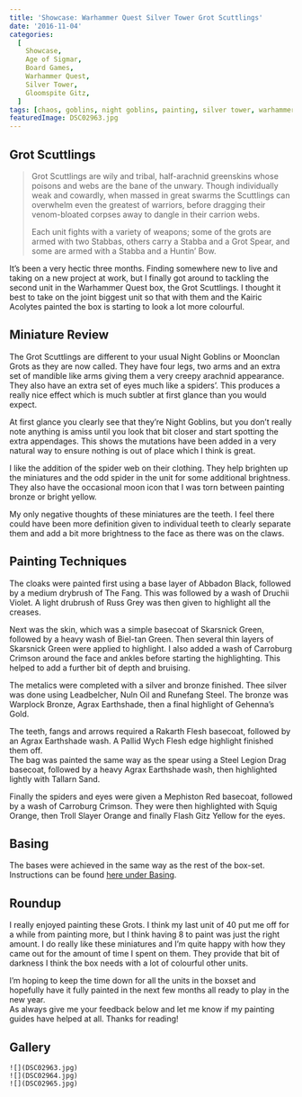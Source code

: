 ```yaml
---
title: 'Showcase: Warhammer Quest Silver Tower Grot Scuttlings'
date: '2016-11-04'
categories:
  [
    Showcase,
    Age of Sigmar,
    Board Games,
    Warhammer Quest,
    Silver Tower,
    Gloomspite Gitz,
  ]
tags: [chaos, goblins, night goblins, painting, silver tower, warhammer quest]
featuredImage: DSC02963.jpg
---
```


## Grot Scuttlings

> Grot Scuttlings are wily and tribal, half-arachnid greenskins whose poisons and webs are the bane of the unwary. Though individually weak and cowardly, when massed in great swarms the Scuttlings can overwhelm even the greatest of warriors, before dragging their venom-bloated corpses away to dangle in their carrion webs.
>
> Each unit fights with a variety of weapons; some of the grots are armed with two Stabbas, others carry a Stabba and a Grot Spear, and some are armed with a Stabba and a Huntin’ Bow.

It’s been a very hectic three months. Finding somewhere new to live and taking on a new project at work, but I finally got around to tackling the second unit in the Warhammer Quest box, the Grot Scuttlings. I thought it best to take on the joint biggest unit so that with them and the Kairic Acolytes painted the box is starting to look a lot more colourful.

## Miniature Review

The Grot Scuttlings are different to your usual Night Goblins or Moonclan Grots as they are now called. They have four legs, two arms and an extra set of mandible like arms giving them a very creepy arachnid appearance. They also have an extra set of eyes much like a spiders’. This produces a really nice effect which is much subtler at first glance than you would expect.

At first glance you clearly see that they’re Night Goblins, but you don’t really note anything is amiss until you look that bit closer and start spotting the extra appendages. This shows the mutations have been added in a very natural way to ensure nothing is out of place which I think is great.

I like the addition of the spider web on their clothing. They help brighten up the miniatures and the odd spider in the unit for some additional brightness. They also have the occasional moon icon that I was torn between painting bronze or bright yellow.

My only negative thoughts of these miniatures are the teeth. I feel there could have been more definition given to individual teeth to clearly separate them and add a bit more brightness to the face as there was on the claws.

## Painting Techniques

The cloaks were painted first using a base layer of Abbadon Black, followed by a medium drybrush of The Fang. This was followed by a wash of Druchii Violet. A light drubrush of Russ Grey was then given to highlight all the creases.

Next was the skin, which was a simple basecoat of Skarsnick Green, followed by a heavy wash of Biel-tan Green. Then several thin layers of Skarsnick Green were applied to highlight. I also added a wash of Carroburg Crimson around the face and ankles before starting the highlighting. This helped to add a further bit of depth and bruising.

The metalics were completed with a silver and bronze finished. Thee silver was done using Leadbelcher, Nuln Oil and Runefang Steel. The bronze was Warplock Bronze, Agrax Earthshade, then a final highlight of Gehenna’s Gold.

The teeth, fangs and arrows required a Rakarth Flesh basecoat, followed by an Agrax Earthshade wash. A Pallid Wych Flesh edge highlight finished them off.  
The bag was painted the same way as the spear using a Steel Legion Drag basecoat, followed by a heavy Agrax Earthshade wash, then highlighted lightly with Tallarn Sand.

Finally the spiders and eyes were given a Mephiston Red basecoat, followed by a wash of Carroburg Crimson. They were then highlighted with Squig Orange, then Troll Slayer Orange and finally Flash Gitz Yellow for the eyes.

## Basing

The bases were achieved in the same way as the rest of the box-set. Instructions can be found [here under Basing](http://www.minitothemax.com/showcase-warhammer-quest-kairic-acolytes/).

## Roundup

I really enjoyed painting these Grots. I think my last unit of 40 put me off for a while from painting more, but I think having 8 to paint was just the right amount. I do really like these miniatures and I’m quite happy with how they came out for the amount of time I spent on them. They provide that bit of darkness I think the box needs with a lot of colourful other units.

I’m hoping to keep the time down for all the units in the boxset and hopefully have it fully painted in the next few months all ready to play in the new year.  
As always give me your feedback below and let me know if my painting guides have helped at all. Thanks for reading!

## Gallery

```grid|3
![](DSC02963.jpg)
![](DSC02964.jpg)
![](DSC02965.jpg)
```
